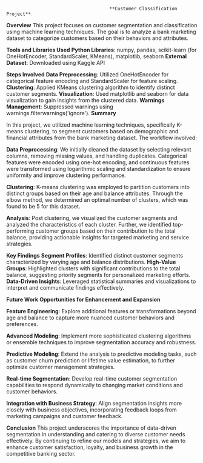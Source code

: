                                           **Customer Classification Project**
**Overview**
This project focuses on customer segmentation and classification using machine learning techniques. 
The goal is to analyze a bank marketing dataset to categorize customers based on their behaviors and attributes.

**Tools and Libraries Used**
**Python Libraries**: numpy, pandas, scikit-learn (for OneHotEncoder, StandardScaler, KMeans), matplotlib, seaborn
**External Dataset**: Downloaded using Kaggle API

**Steps Involved**
**Data Preprocessing**: Utilized OneHotEncoder for categorical feature encoding and StandardScaler for feature scaling.
**Clustering**: Applied KMeans clustering algorithm to identify distinct customer segments.
**Visualization**: Used matplotlib and seaborn for data visualization to gain insights from the clustered data.
**Warnings Management**: Suppressed warnings using warnings.filterwarnings('ignore').
**Summary**

In this project, we utilized machine learning techniques, specifically K-means clustering, to segment customers based on demographic and financial attributes from the bank marketing dataset.
The workflow involved:

**Data Preprocessing**: We initially cleaned the dataset by selecting relevant columns, removing missing values, and handling duplicates. 
Categorical features were encoded using one-hot encoding, and continuous features were transformed using logarithmic scaling and standardization to ensure uniformity and improve clustering performance.

**Clustering**: K-means clustering was employed to partition customers into distinct groups based on their age and balance attributes. 
Through the elbow method, we determined an optimal number of clusters, which was found to be 5 for this dataset.

**Analysis**: Post clustering, we visualized the customer segments and analyzed the characteristics of each cluster. 
Further, we identified top-performing customer groups based on their contribution to the total balance, providing actionable insights for targeted marketing and service strategies.

**Key Findings**
**Segment Profiles**: Identified distinct customer segments characterized by varying age and balance distributions.
**High-Value Groups**: Highlighted clusters with significant contributions to the total balance, suggesting priority segments for personalized marketing efforts.
**Data-Driven Insights**: Leveraged statistical summaries and visualizations to interpret and communicate findings effectively.

**Future Work**
**Opportunities for Enhancement and Expansion**

**Feature Engineering**: Explore additional features or transformations beyond age and balance to capture more nuanced customer behaviors and preferences.

**Advanced Modeling**: Implement more sophisticated clustering algorithms or ensemble techniques to improve segmentation accuracy and robustness.

**Predictive Modeling**: Extend the analysis to predictive modeling tasks, such as customer churn prediction or lifetime value estimation, to further optimize customer management strategies.

**Real-time Segmentation**: Develop real-time customer segmentation capabilities to respond dynamically to changing market conditions and customer behaviors.

**Integration with Business Strategy**: Align segmentation insights more closely with business objectives, incorporating feedback loops from marketing campaigns and customer feedback.

**Conclusion**
This project underscores the importance of data-driven segmentation in understanding and catering to diverse customer needs effectively. 
By continuing to refine our models and strategies, we aim to enhance customer satisfaction, loyalty, and business growth in the competitive banking sector.
